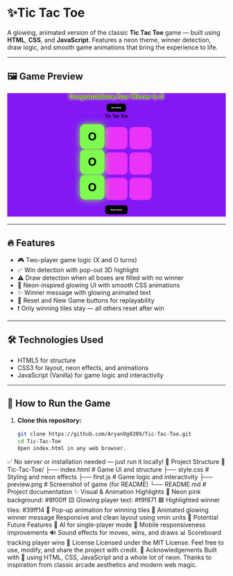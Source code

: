# ✨Tic Tac Toe

A glowing, animated version of the classic **Tic Tac Toe** game — built using **HTML**, **CSS**, and **JavaScript**. Features a neon theme, winner detection, draw logic, and smooth game animations that bring the experience to life.

---

## 🖼️ Game Preview

![Game Screenshot](preview.png)

---

## 🔥 Features

- 🎮 Two-player game logic (X and O turns)
- ✅ Win detection with pop-out 3D highlight
- ⚠️ Draw detection when all boxes are filled with no winner
- 🎨 Neon-inspired glowing UI with smooth CSS animations
- ✨ Winner message with glowing animated text
- 🧼 Reset and New Game buttons for replayability
- ❗ Only winning tiles stay — all others reset after win

---

## 🛠️ Technologies Used

- HTML5 for structure
- CSS3 for layout, neon effects, and animations
- JavaScript (Vanilla) for game logic and interactivity

---

## 🚀 How to Run the Game

1. **Clone this repository:**
   ```bash
   git clone https://github.com/AryanOg0209/Tic-Tac-Toe.git
   cd Tic-Tac-Toe
   Open index.html in any web browser.
✅ No server or installation needed — just run it locally!
📁 Project Structure
📁 Tic-Tac-Toe/
├── index.html       # Game UI and structure
├── style.css        # Styling and neon effects
├── first.js         # Game logic and interactivity
├── preview.png      # Screenshot of game (for README)
└── README.md        # Project documentation
✨ Visual & Animation Highlights
🔲 Neon pink background: #8f00ff
🟨 Glowing player text: #f9f871
🟩 Highlighted winner tiles: #39ff14
🪩 Pop-up animation for winning tiles
💬 Animated glowing winner message
Responsive and clean layout using vmin units
📌 Potential Future Features
🤖 AI for single-player mode
📱 Mobile responsiveness improvements
🔊 Sound effects for moves, wins, and draws
📊 Scoreboard tracking player wins
🧾 License
Licensed under the MIT License.
Feel free to use, modify, and share the project with credit.
🙌 Acknowledgements
Built with 💜 using HTML, CSS, JavaScript and a whole lot of neon.
Thanks to inspiration from classic arcade aesthetics and modern web magic.
